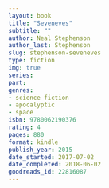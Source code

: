 ```yaml
---
layout: book
title: "Seveneves"
subtitle: ""
author: Neal Stephenson
author_last: Stephenson
slug: stephenson-seveneves
type: fiction
img: true
series: 
part: 
genres:
- science fiction
- apocalyptic
- space
isbn: 9780062190376
rating: 4
pages: 880
format: kindle
publish_year: 2015
date_started: 2017-07-02
date_completed: 2018-06-02
goodreads_id: 22816087
---
```

